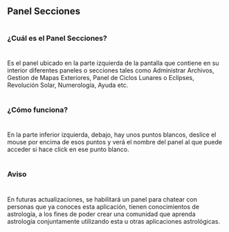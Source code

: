 ## Panel Secciones
#
### ¿Cuál es el Panel Secciones?
#
Es el panel ubicado en la parte izquierda de la pantalla que contiene en su interior diferentes paneles o secciones tales como Administrar Archivos, Gestion de Mapas Exteriores, Panel de Ciclos Lunares o Eclípses, Revolución Solar, Numerología, Ayuda etc.
#
### ¿Cómo funciona?
#
En la parte inferior izquierda, debajo, hay unos puntos blancos, deslice el mouse por encima de esos puntos y verá el nombre del panel al que puede acceder si hace click en ese punto blanco.
#
### Aviso
#
En futuras actualizaciones, se habilitará un panel para chatear con personas que ya conoces esta aplicación, tienen conocimientos de astrología, a los fines de poder crear una comunidad que aprenda astrología conjuntamente utilizando esta u otras aplicaciones astrológicas.
